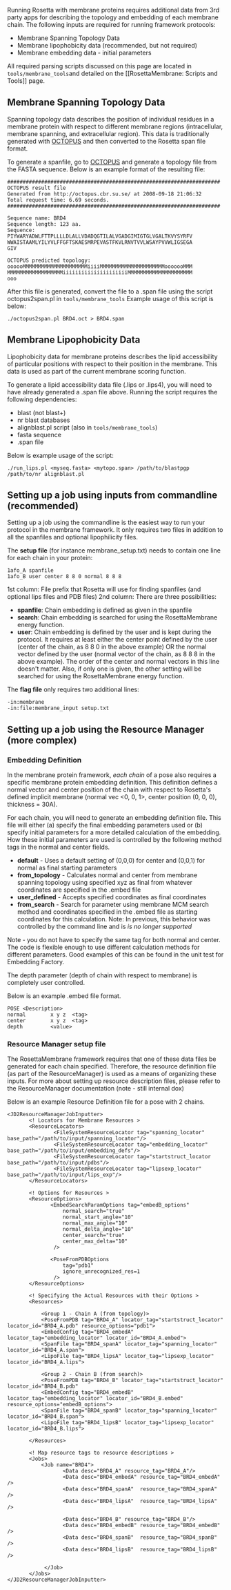 Running Rosetta with membrane proteins requires additional data from 3rd party apps for describing the topology and embedding of each membrane chain. The following inputs are required for running framework protocols: 
* Membrane Spanning Topology Data
* Membrane lipophobicity data (recommended, but not required)
* Membrane embedding data - initial parameters

All required parsing scripts discussed on this page are located in `tools/membrane_tools`and detailed on the [[RosettaMembrane: Scripts and Tools]] page. 

## Membrane Spanning Topology Data
Spanning topology data describes the position of individual residues in a membrane protein with respect to different membrane regions (intracellular, membrane spanning, and extracellular region). This data is traditionally generated with [OCTOPUS](http://octopus.cbr.su.se/) and then converted to the Rosetta span file format. 

To generate a spanfile, go to [OCTOPUS](http://octopus.cbr.su.se/) and generate a topology file from the FASTA sequence. Below is an example format of the resulting file:

```
#####################################################################
OCTOPUS result file
Generated from http://octopus.cbr.su.se/ at 2008-09-18 21:06:32
Total request time: 6.69 seconds.
#####################################################################

Sequence name: BRD4
Sequence length: 123 aa.
Sequence:
PIYWARYADWLFTTPLLLLDLALLVDADQGTILALVGADGIMIGTGLVGALTKVYSYRFV
WWAISTAAMLYILYVLFFGFTSKAESMRPEVASTFKVLRNVTVVLWSAYPVVWLIGSEGA
GIV

OCTOPUS predicted topology:
oooooMMMMMMMMMMMMMMMMMMMMMiiiiMMMMMMMMMMMMMMMMMMMMMooooooMMM
MMMMMMMMMMMMMMMMMMiiiiiiiiiiiiiiiiiiiiiMMMMMMMMMMMMMMMMMMMMM
ooo
```
After this file is generated, convert the file to a .span file using the script octopus2span.pl in `tools/membrane_tools` Example usage of this script is below:

```
./octopus2span.pl BRD4.oct > BRD4.span
```

## Membrane Lipophobicity Data
Lipophobicity data for membrane proteins describes the lipid accessibility of particular positions with respect to their position in the membrane. This data is used as part of the current membrane scoring function. 

To generate a lipid accessibility data file (.lips or .lips4), you will need to have already generated a .span file above. Running the script requires the following dependencies: 
* blast (not blast+)
* nr blast databases
* alignblast.pl script (also in `tools/membrane_tools`)
* fasta sequence
* .span file

Below is example usage of the script:

```
./run_lips.pl <myseq.fasta> <mytopo.span> /path/to/blastpgp /path/to/nr alignblast.pl
```

## Setting up a job using inputs from commandline (recommended)
Setting up a job using the commandline is the easiest way to run your protocol in the membrane framework. It only requires two files in addition to all the spanfiles and optional lipophilicity files.

The **setup file** (for instance membrane_setup.txt) needs to contain one line for each chain in your protein:

```
1afo_A spanfile
1afo_B user center 8 8 0 normal 8 8 8
```
1st column: File prefix that Rosetta will use for finding spanfiles (and optional lips files and PDB files)
2nd column: There are three possibilities:
* **spanfile**: Chain embedding is defined as given in the spanfile
* **search**: Chain embedding is searched for using the RosettaMembrane energy function.
* **user**: Chain embedding is defined by the user and is kept during the protocol. It requires at least either the center point defined by the user (center of the chain, as 8 8 0 in the above example) OR the normal vector defined by the user (normal vector of the chain, as 8 8 8 in the above example). The order of the center and normal vectors in this line doesn't matter. Also, if only one is given, the other setting will be searched for using the RosettaMembrane energy function. 

The **flag file** only requires two additional lines:

```
-in:membrane
-in:file:membrane_input setup.txt
```

## Setting up a job using the Resource Manager (more complex)
### Embedding Definition
In the membrane protein framework, _each chain_ of a pose also requires a specific membrane protein embedding definition. This definition defines a normal vector and center position of the chain with respect to Rosetta's defined implicit membrane (normal vec <0, 0, 1>, center position (0, 0, 0), thickness = 30A).

For each chain, you will need to generate an embedding definition file. This file will either (a) specify the final embedding parameters used or (b) specify initial parameters for a more detailed calculation of the embedding. How these initial parameters are used is controlled by the following method tags in the normal and center fields.   
* **default** - Uses a default setting of (0,0,0) for center and (0,0,1) for normal as final starting parameters
* **from_topology** - Calculates normal and center from membrane spanning topology using specified xyz as final from whatever coordinates are specified in the .embed file
* **user_defined** - Accepts specified coordinates as final coordinates
* **from_search** - Search for parameter using membrane MCM search method and coordinates specified in the .embed file as starting coordinates for this calculation. Note: In previous, this behavior was controlled by the command line and is _is no longer supported_

Note - you do not have to specify the same tag for both normal and center. The code is flexible enough to use different calculation methods for different parameters. Good examples of this can be found in the unit test for Embedding Factory. 

The depth parameter (depth of chain with respect to membrane) is completely user controlled. 

Below is an example .embed file format. 

```
POSE <Description>
normal        x y z  <tag>
center        x y z  <tag>
depth         <value>
```

### Resource Manager setup file
The RosettaMembrane framework requires that one of these data files be generated for each chain specified. Therefore, the resource definition file (as part of the ResourceManager) is used as a means of organizing these inputs. For more about setting up resource description files, please refer to the ResourceManager documentation (note - still internal dox) 

Below is an example Resource Definition file for a pose with 2 chains. 

```
<JD2ResourceManagerJobInputter>
       <! Locators for Membrane Resources >
       <ResourceLocators>
               <FileSystemResourceLocator tag="spanning_locator" base_path="/path/to/input/spanning_locator"/>
               <FileSystemResourceLocator tag="embedding_locator" base_path="/path/to/input/embedding_defs"/>
               <FileSystemResourceLocator tag="startstruct_locator base_path="/path/to/input/pdbs"/>
               <FileSystemResourceLocator tag="lipsexp_locator" base_path="/path/to/input/lips_exp"/>
       </ResourceLocators>

       <! Options for Resources >
       <ResourceOptions>
              <EmbedSearchParamOptions tag="embedB_options"
                  normal_search="true"
                  normal_start_angle="10"
                  normal_max_angle="10"
                  normal_delta_angle="10"
                  center_search="true"
                  center_max_delta="10"
               />

              <PoseFromPDBOptions 
                  tag="pdb1"
                  ignore_unrecognized_res=1
               />
       </ResourceOptions>
       
       <! Specifying the Actual Resources with their Options >
       <Resources>
            
           <Group 1 - Chain A (from topology)>
           <PoseFromPDB tag="BRD4_A" locator_tag="startstruct_locator" locator_id="BRD4_A.pdb" resource_options="pdb1">
           <EmbedConfig tag="BRD4_embedA" locator_tag="embedding_locator" locator_id="BRD4_A.embed">
           <SpanFile tag="BRD4_spanA" locator_tag="spanning_locator" locator_id="BRD4_A.span">
           <LipoFile tag="BRD4_lipsA" locator_tag="lipsexp_locator"  locator_id="BRD4_A.lips">
      
           <Group 2 - Chain B (from search)>
           <PoseFromPDB tag="BRD4_B" locator_tag="startstruct_locator" locator_id="BRD4_B.pdb"
           <EmbedConfig tag="BRD4_embedB" locator_tag="embedding_locator" locator_id="BRD4_B.embed" resource_options="embedB_options">
           <SpanFile tag="BRD4_spanB" locator_tag="spanning_locator" locator_id="BRD4_B.span">
           <LipoFile tag="BRD4_lipsB" locator_tag="lipsexp_locator"  locator_id="BRD4_B.lips">

       </Resources>

       <! Map resource tags to resource descriptions > 
       <Jobs> 
           <Job name="BRD4">
                  <Data desc="BRD4_A" resource_tag="BRD4_A"/>
                  <Data desc="BRD4_embedA" resource_tag="BRD4_embedA" />
                  <Data desc="BRD4_spanA"  resource_tag="BRD4_spanA" />
                  <Data desc="BRD4_lipsA"  resource_tag="BRD4_lipsA" />

                  <Data desc="BRD4_B" resource_tag="BRD4_B"/>
                  <Data desc="BRD4_embedB" resource_tag="BRD4_embedB" />
                  <Data desc="BRD4_spanB"  resource_tag="BRD4_spanB" />
                  <Data desc="BRD4_lipsB"  resource_tag="BRD4_lipsB" />

            </Job>
       </Jobs>
</JD2ResourceManagerJobInputter>
```